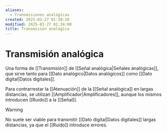 ```yaml
---
aliases:
  - Transmisiones analógicas
created: 2025-03-27 01:30:26
modified: 2025-03-27 01:34:00
title: Transmisión analógica
---
```


# Transmisión analógica

Una forma de [[Transmisión]] de [[Señal analógica|Señales analógicas]], que sirve tanto para [[Dato analógico|Datos analógicos]] como [[Dato digital|Datos digitales]].

Para contrarrestar la [[Atenuación]] de la [[Señal analógica]] en largas distancias, se utilizan [[Amplificador|Amplificadores]], aunque los mismos introducen [[Ruido]] a la [[Señal]].

> [!warning]
> No suele ser viable para transmitir [[Dato digital|Datos digitales]] largas distancias, ya que el [[Ruido]] introduce errores.
